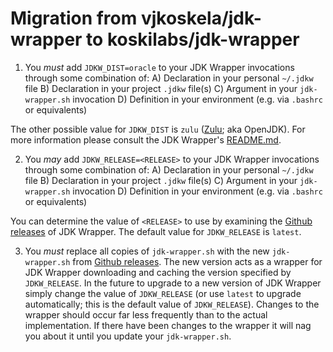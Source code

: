 Migration from vjkoskela/jdk-wrapper to koskilabs/jdk-wrapper
=============================================================

1) You _must_ add `JDKW_DIST=oracle` to your JDK Wrapper invocations through some combination of:
    A) Declaration in your personal `~/.jdkw` file
    B) Declaration in your project `.jdkw` file(s)
    C) Argument in your `jdk-wrapper.sh` invocation
    D) Definition in your environment (e.g. via `.bashrc` or equivalents)

The other possible value for `JDKW_DIST` is `zulu` ([Zulu](https://www.azul.com/downloads/zulu/); aka OpenJDK). For more information please
consult the JDK Wrapper's [README.md](https://github.com/koskilabs/jdk-wrapper/blob/master/README.md).

2) You _may_ add `JDKW_RELEASE=<RELEASE>` to your JDK Wrapper invocations through some combination of:
    A) Declaration in your personal `~/.jdkw` file
    B) Declaration in your project `.jdkw` file(s)
    C) Argument in your `jdk-wrapper.sh` invocation
    D) Definition in your environment (e.g. via `.bashrc` or equivalents)

You can determine the value of `<RELEASE>` to use by examining the [Github releases](https://github.com/koskilabs/jdk-wrapper/releases) of
JDK Wrapper. The default value for `JDKW_RELEASE` is `latest`.

3) You _must_ replace all copies of `jdk-wrapper.sh` with the new `jdk-wrapper.sh` from [Github releases](https://github.com/koskilabs/jdk-wrapper/releases).
The new version acts as a wrapper for JDK Wrapper downloading and caching the version specified by `JDKW_RELEASE`. In the future to upgrade to a new version
of JDK Wrapper simply change the value of `JDKW_RELEASE` (or use `latest` to upgrade automatically; this is the default value of `JDKW_RELEASE`). Changes to
the wrapper should occur far less frequently than to the actual implementation. If there have been changes to the wrapper it will nag you about it until you
update your `jdk-wrapper.sh`.
